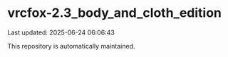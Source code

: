 # vrcfox-2.3_body_and_cloth_edition

Last updated: 2025-06-24 06:06:43

This repository is automatically maintained.
